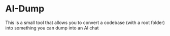 # AI-Dump
This is a small tool that allows you to convert a codebase (with a root folder) into something you can dump into an AI chat
